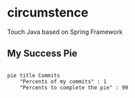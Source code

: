 # circumstence
Touch Java based on Spring Framework

## My Success Pie

```mermaid

pie title Commits
    "Percents of my commits" : 1
    "Percents to complete the pie" : 99
```
